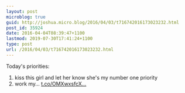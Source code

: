 ```yaml
---
layout: post
microblog: true
guid: http://joshua.micro.blog/2016/04/03/t716742016173023232.html
post_id: 35924
date: 2016-04-04T08:39:47+1100
lastmod: 2019-07-30T17:41:24+1100
type: post
url: /2016/04/03/t716742016173023232.html
---
```

Today's priorities: 
1) kiss this girl and let her know she's my number one priority
2) work my… [t.co/OMXwxsfcX...](https://t.co/OMXwxsfcXz)
